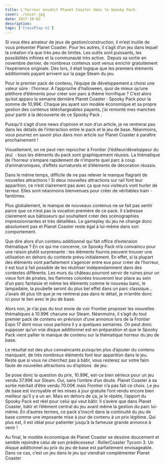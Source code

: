 ```yaml
---
title: L’horreur envahit Planet Coaster dans le Spooky Pack
cover: ./cover.jpg
date: 2017-10-02
description: 
tags: ['CrossPlay-v1']
---
```

Si vous êtes amateur de jeux de gestion/construction, il m’est inutile de vous présenter Planet Coaster. Pour les autres, il s’agit d’un jeu dans lequel la création n’a que très peu de limites. Les outils sont puissants, les possibilités infinies et la communauté très active.  Depuis sa sortie en novembre dernier, de nombreux contenus sont venus enrichir gratuitement l’expérience originale. Dès lors, il était logique que les premiers éléments additionnels payant arrivent sur la page Steam du jeu.

Pour le premier pack de contenu, l’équipe de développement a choisi une valeur sûre : l’horreur. A l’approche d’halloween, quoi de mieux qu’une pléthore d’éléments pour créer son parc à thème horrifique ? C’est alors qu’est apparu la semaine dernière Planet Coaster : Spooky Pack pour la somme de 10,99€. Chaque jeu ayant son modèle économique et sa propre gestion des contenus téléchargeables payants, j’ai remonté mes manches pour partir à la découverte de ce Spooky Pack .

Puisqu’il s’agit d’une news d’opinion et non d’un article, je ne rentrerai pas dans les détails de l’interaction entre le pack et le jeu de base. Néanmoins, vous pourrez en savoir plus dans mon article sur Planet Coaster à paraître prochainement !

Visuellement, on ne peut rien reprocher à Frontier (l’éditeur/développeur du jeu)  : tous les éléments du pack sont graphiquement réussis. La thématique de l’horreur s’empare rapidement de n’importe quel parc à coup d’animatroniques, d’effets surnaturels et d’éléments de décoration réussis.

Dans le même temps, difficile de ne pas relever le manque flagrant de nouvelles attractions ! Si deux nouvelles attractions sur rail font leur apparition, ce n’est clairement pas avec ça que nos visiteurs vont hurler de terreur. Elles sont néanmoins bienvenues pour créer de véritables train -fantômes.

Plus globalement, le manque de nouveaux contenus ne se fait pas sentir parce que ce n’est pas la vocation première de ce pack. Il s’adresse clairement aux bâtisseurs qui souhaitent créer des scénographies impressionnantes et très détaillées. Le gameplay du jeu ne change donc absolument pas et Planet Coaster reste égal à lui-même dans son comportement.

Que dire alors d’un contenu additionnel qui fait office d’extension thématique ? En ce qui me concerne, ce Spooky Pack m’a convaincu pour une raison plutôt surprenante : les éléments fournis peuvent trouver une utilisation en dehors du contexte prévu initialement. En effet, si la plupart des éléments vont parfaitement s’agencer entre eux pour créer de l’horreur, il est tout à fait possible de les réutiliser indépendamment dans des contextes différents. Les murs du château pourront servir de ruines pour un vieux fort de pirates, les flammes colorées trouveront leur place au sein d’un parc fantaisie et même les éléments comme le nouveau banc, le lampadaire, la poubelle seront du plus bel effet dans un parc classique…  J’avais dit plus tôt que je ne rentrerai pas dans le détail, je m’arrête donc ici pour le lien avec le jeu de base.

Alors non, je n’ai pas du tout envie de voir Frontier proposer les nouvelles thématiques à 10.99€ chacune sur Steam. Néanmoins, il s’agit du tout premier pack de contenu en prévision d’une annonce lors de la Frontier Expo 17 dont nous vous parlions il y a quelques semaines. On peut donc supposer qu’un vrai disque additionnel est en préparation et que le Spooky Pack vient pallier le manque de contenu sur la thématique horreur du jeu de base.

Le résultat est des plus convaincants puisqu’en plus d’ajouter du contenu manquant, de très nombreux éléments font leur apparition dans le jeu. Reste que si vous ne cherchez pas à bâtir, vous resterez sur votre faim faute de nouvelles attractions ou d’options  de jeu.

Se pose donc la question du prix, 10.99€, est-ce bien sérieux pour un jeu vendu 37.99€ sur Steam. Oui, sans l’ombre d’un doute. Planet Coaster à sa sortie méritait d’être vendu 70.00€ mais Frontier n’a pas fait ce choix. Le jeu de base est incroyable et les mises à jour gratuite l’ont rendu encore bien meilleur qu’il y a un an. Mais en dehors de ça, je le répète, l’apport du Spooky Pack est réel pour celui qui veut bâtir. Il s’avère que dans Planet Coaster, bâtir et l’élément central du jeu avant même la gestion du parc lui-même. En d’autres termes, ce pack s’inscrit dans la continuité du jeu de base comme une imposante mise à jour de contenu à un prix légitime. Qui plus est, il est idéal pour patienter jusqu’à la fameuse grande annonce à venir !

Au final, le modèle économique de Planet Coaster se dessine doucement et semble rejoindre celui de son prédécesseur : RollerCoaster Tycoon 3. Un disque additionnel au prix du jeu de base est parfaitement envisageable. Dans ce cas, c’est un jeu dans le jeu qui viendrait complémenter Planet Coaster

